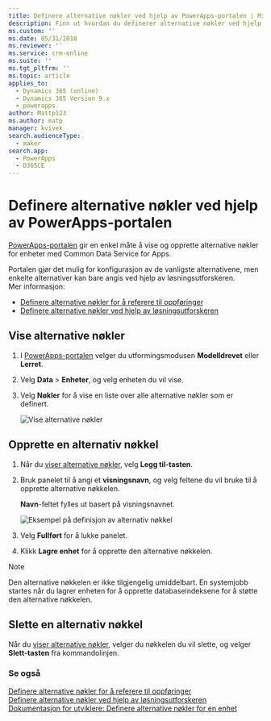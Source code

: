 ```yaml
---
title: Definere alternative nøkler ved hjelp av PowerApps-portalen | MicrosoftDocs
description: Finn ut hvordan du definerer alternative nøkler ved hjelp av PowerApps-portalen.
ms.custom: ''
ms.date: 05/31/2018
ms.reviewer: ''
ms.service: crm-online
ms.suite: ''
ms.tgt_pltfrm: ''
ms.topic: article
applies_to:
  - Dynamics 365 (online)
  - Dynamics 365 Version 9.x
  - powerapps
author: Mattp123
ms.author: matp
manager: kvivek
search.audienceType:
  - maker
search.app:
  - PowerApps
  - D365CE
---
```

# <a name="define-alternate-keys-using-powerapps-portal"></a>Definere alternative nøkler ved hjelp av PowerApps-portalen

[PowerApps-portalen](https://web.powerapps.com/?utm_source=padocs&utm_medium=linkinadoc&utm_campaign=referralsfromdoc) gir en enkel måte å vise og opprette alternative nøkler for enheter med Common Data Service for Apps.

Portalen gjør det mulig for konfigurasjon av de vanligste alternativene, men enkelte alternativer kan bare angis ved hjelp av løsningsutforskeren. <br />Mer informasjon: 
- [Definere alternative nøkler for å referere til oppføringer](define-alternate-keys-reference-records.md)
- [Definere alternative nøkler ved hjelp av løsningsutforskeren](define-alternate-keys-solution-explorer.md)

## <a name="view-alternate-keys"></a>Vise alternative nøkler

1. I [PowerApps-portalen](https://web.powerapps.com/?utm_source=padocs&utm_medium=linkinadoc&utm_campaign=referralsfromdoc) velger du utformingsmodusen **Modelldrevet** eller **Lerret**.
2. Velg **Data** > **Enheter**, og velg enheten du vil vise.
3. Velg **Nøkler** for å vise en liste over alle alternative nøkler som er definert.

    ![Vise alternative nøkler](media/view-alternate-keys-portal.png)

## <a name="create-an-alternate-key"></a>Opprette en alternativ nøkkel

1. Når du [viser alternative nøkler](#view-alternate-keys), velg **Legg til-tasten**.
2. Bruk panelet til å angi et **visningsnavn**, og velg feltene du vil bruke til å opprette alternative nøkkelen.

    **Navn**-feltet fylles ut basert på visningsnavnet.

    ![Eksempel på definisjon av alternativ nøkkel](media/alternate-key-account-number-sic-code.png)

1. Velg **Fullført** for å lukke panelet.
2. Klikk **Lagre enhet** for å opprette den alternative nøkkelen.

> [!NOTE]
> Den alternative nøkkelen er ikke tilgjengelig umiddelbart. En systemjobb startes når du lagrer enheten for å opprette databaseindeksene for å støtte den alternative nøkkelen.

## <a name="delete-an-alternate-key"></a>Slette en alternativ nøkkel

Når du [viser alternative nøkler](#view-alternate-keys), velger du nøkkelen du vil slette, og velger **Slett-tasten** fra kommandolinjen.

### <a name="see-also"></a>Se også

[Definere alternative nøkler for å referere til oppføringer](define-alternate-keys-reference-records.md)<br />
[Definere alternative nøkler ved hjelp av løsningsutforskeren](define-alternate-keys-solution-explorer.md)<br />
[Dokumentasjon for utviklere: Definere alternative nøkler for en enhet](/dynamics365/customer-engagement/developer/define-alternate-keys-entity)
